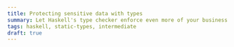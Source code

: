```yaml
---
title: Protecting sensitive data with types
summary: Let Haskell's type checker enforce even more of your business logic with PrivMonad.
tags: haskell, static-types, intermediate
draft: true
---
```

